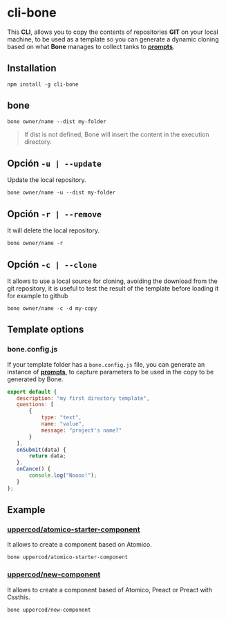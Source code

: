 # cli-bone

This **CLI**, allows you to copy the contents of repositories **GIT** on your local machine, to be used as a template so you can generate a dynamic cloning based on what **Bone** manages to collect tanks to [**prompts**](https://github.com/terkelg/prompts).

## Installation

```
npm install -g cli-bone
```

## bone

```
bone owner/name --dist my-folder
```

> If dist is not defined, Bone will insert the content in the execution directory.

## Opción `-u | --update`

Update the local repository.

```
bone owner/name -u --dist my-folder
```

## Opción `-r | --remove`

It will delete the local repository.

```
bone owner/name -r
```

## Opción `-c | --clone`

It allows to use a local source for cloning, avoiding the download from the git repository, it is useful to test the result of the template before loading it for example to github

```
bone owner/name -c -d my-copy
```

## Template options

### bone.config.js

If your template folder has a `bone.config.js` file, you can generate an instance of [**prompts**](https://github.com/terkelg/prompts), to capture parameters to be used in the copy to be generated by Bone.

```js
export default {
   description: "my first directory template",
   questions: [
       {
           type: "text",
           name: "value",
           message: "project's name?"
       }
   ],
   onSubmit(data) {
       return data;
   },
   onCance() {
       console.log("Noooo!");
   }
};

```

## Example

### [uppercod/atomico-starter-component](https://github.com/uppercod/atomico-starter-component)

It allows to create a component based on Atomico.

```
bone uppercod/atomico-starter-component
```

### [uppercod/new-component](https://github.com/UpperCod/new-component)

It allows to create a component based of Atomico, Preact or Preact with Cssthis.

```
bone uppercod/new-component
```